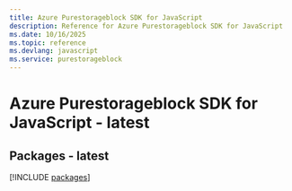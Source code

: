 ```yaml
---
title: Azure Purestorageblock SDK for JavaScript
description: Reference for Azure Purestorageblock SDK for JavaScript
ms.date: 10/16/2025
ms.topic: reference
ms.devlang: javascript
ms.service: purestorageblock
---
```

# Azure Purestorageblock SDK for JavaScript - latest
## Packages - latest
[!INCLUDE [packages](purestorageblock-index.md)]